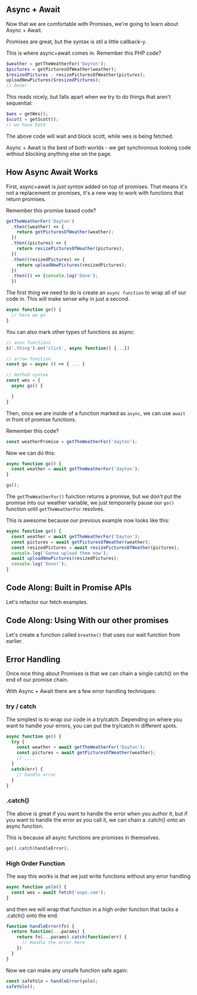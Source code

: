 ## Async + Await

Now that we are comfortable with Promises, we're going to learn about Async + Await.

Promises are great, but the syntax is stil a little callback-y.

This is where async+await comes in. Remember this PHP code?

```php
$weather = getTheWeatherFor('Dayton');
$pictures = getPicturesOfWeather(weather);
$resizedPictures - resizePicturesOfWeather(pictures);
uploadNewPictures($resizedPictures);
// Done!
```

This reads nicely, but falls apart when we try to do things that aren't sequential:

```php
$wes = getWes();
$scott = getScott();
// we have both
```

The above code will wait and block scott, while wes is being fetched.

Async + Await is the best of both worlds - we get synchronous looking code without blocking anything else on the page.

## How Async Await Works

First, async+await is _just syntax_ added on top of promises. That means it's not a replacement or promises, it's a new way to work with functions that return promises.

Remember this promise based code?

```js
getTheWeatherFor('Dayton')
  .then((weather) => {
    return getPicturesOfWeather(weather);
  })
  .then((pictures) => {
    return resizePicturesOfWeather(pictures);
  })
  .then((resizedPictures) => {
    return uploadNewPictures(resizedPictures);
  })
  .then(() => {console.log('Done');
  })
```

The first thing we need to do is create an `async function` to wrap all of our code in. This will make sense why in just a second.

```js
async function go() {
  // here we go
}
```

You can also mark other types of functions as async:


```js
// anon functions
$('.thing').on('click', async function() {...})

// arrow function
const go = async () => { ... }

// method syntax
const wes = {
  async go() {

  }
}
```

Then, once we are inside of a function marked as `async`, we can use `await` in front of promise functions.

Remember this code?

```js
const weatherPromise = getTheWeatherFor('dayton');
```

Now we can do this:

```js
async function go() {
  const weather = await getTheWeatherFor('dayton');
}

go();
```

The `getTheWeatherFor()` function returns a promise, but we don't put the promise into our weather variable, we just temporarily pause our `go()` function until `getTheWeatherFor` resolves.

This is awesome because our previous example now looks like this:


```js
async function go() {
  const weather = await getTheWeatherFor('Dayton');
  const pictures = await getPicturesOfWeather(weather);
  const resizedPictures = await resizePicturesOfWeather(pictures);
  console.log('Gonna upload them now');
  await uploadNewPictures(resizedPictures);
  console.log('Done!');
}
```

## Code Along: Built in Promise APIs

Let's refactor our fetch examples.

## Code Along: Using With our other promises

Let's create a function called `breathe()` that uses our wait function from earlier.

## Error Handling

Once nice thing about Promises is that we can chain a single catch() on the end of our promise chain.

With Async + Await there are a few error handling techniques:

### try / catch

The simplest is to wrap our code in a try/catch. Depending on where you want to handle your errors, you can put the try/catch in different spots.

```js
async function go() {
  try {
    const weather = await getTheWeatherFor('Dayton');
    const pictures = await getPicturesOfWeather(weather);
    // ....
  }
  catch(err) {
    // handle error
  }
}
```


### .catch()

The above is great if you want to handle the error when you author it, but if you want to handle the error as you call it, we can chain a .catch() onto an async function.

This is because all async functions are promises in themselves.

```js
go().catch(handleError);
```

### High Order Function

The way this works is that we just write functions without any error handling

```js
async function yolo() {
  const wes = await fetch('oops.com');
}
```

and then we will wrap that function in a high order function that tacks a .catch() onto the end.

```js
function handleError(fn) {
  return function(...params) {
    return fn(...params).catch(function(err) {
      // Handle the error here
    })
  }
}
```

Now we can make any unsafe function safe again:

```js
const safeYolo = handleError(yolo);
safeYolo();
```
